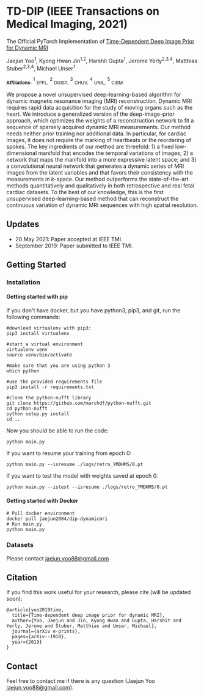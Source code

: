 # TD-DIP (IEEE Transactions on Medical Imaging, 2021)
The Official PyTorch Implementation of [Time-Dependent Deep Image Prior for Dynamic MRI](https://arxiv.org/abs/1910.01684)

Jaejun Yoo<sup>1</sup>, Kyong Hwan Jin<sup>1,2</sup>, Harshit Gupta<sup>1</sup>, Jerome Yerly<sup>2,3,4</sup>, Matthias Stuber<sup>2,3,4</sup>, Michael Unser<sup>1</sup>

<sub>**Affiliations:**</sub> <sup>1</sup> <sub>EPFL,</sub>
<sup>2</sup> <sub>DGIST,</sub>
<sup>3</sup> <sub>CHUV,</sub>
<sup>4</sup> <sub>UNIL,</sub>
<sup>5</sup> <sub>CIBM</sub>

We propose a novel unsupervised deep-learning-based algorithm for dynamic magnetic resonance imaging (MRI) reconstruction. Dynamic MRI requires rapid data acquisition for the study of moving organs such as the heart. We introduce a generalized version of the deep-image-prior approach, which optimizes the weights of a reconstruction network to fit a sequence of sparsely acquired dynamic MRI measurements. Our method needs neither prior training nor additional data. 
In particular, for cardiac images, it does not require the marking of heartbeats or the reordering of spokes.  The key ingredients of our method are threefold: 1) a fixed low-dimensional manifold that encodes the temporal variations of images; 2) a network that maps the manifold into a more expressive latent space; and 3) a convolutional neural network that generates a dynamic series of MRI images from the latent variables and that favors their consistency with the measurements in _k_-space. Our method outperforms the state-of-the-art methods quantitatively and qualitatively in both retrospective and real fetal cardiac datasets. 
To the best of our knowledge, this is the first unsupervised deep-learning-based method that can reconstruct the continuous variation of dynamic MRI sequences with high spatial resolution. 

## Updates
* 20 May 2021: Paper accepted at IEEE TMI.
* September 2019: Paper submitted to IEEE TMI.

## Getting Started

### Installation

#### Getting started with pip 

If you don't have docker, but you have python3, pip3, and git, run the following commands:

```
#download virtualenv with pip3: 
pip3 install virtualenv

#start a virtual environment
virtualenv venv
source venv/bin/activate

#make sure that you are using python 3
which python 

#use the provided requirements file 
pip3 install -r requirements.txt

#clone the python-nufft library 
git clone https://github.com/marchdf/python-nufft.git
cd python-nufft 
python setup.py install 
cd .. 
```

Now you should be able to run the code: 

```
python main.py
```

If you want to resume your training from epoch 0: 

```
python main.py --isresume ./logs/retro_YMDHMS/0.pt
```

If you want to test the model with weights saved at epoch 0: 

```
python main.py --istest --isresume ./logs/retro_YMDHMS/0.pt
```

#### Getting started with Docker

```
# Pull docker environment
docker pull jaejun2004/dip-dynamicmri
# Run main.py
python main.py
```

### Datasets
Please contact jaejun.yoo88@gmail.com

## Citation
If you find this work useful for your research, please cite (will be updated soon):
```
@article{yoo2019time,
  title={Time-dependent deep image prior for dynamic MRI},
  author={Yoo, Jaejun and Jin, Kyong Hwan and Gupta, Harshit and Yerly, Jerome and Stuber, Matthias and Unser, Michael},
  journal={arXiv e-prints},
  pages={arXiv--1910},
  year={2019}
}
```

## Contact
Feel free to contact me if there is any question (Jaejun Yoo jaejun.yoo88@gmail.com).

